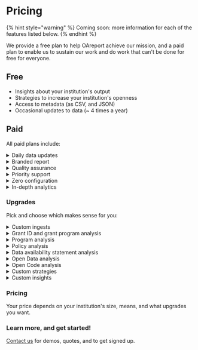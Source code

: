# Pricing

{% hint style="warning" %}
Coming soon: more information for each of the features listed below.
{% endhint %}

We provide a free plan to help OAreport achieve our mission, and a paid plan to enable us to sustain our work and do work that can't be done for free for everyone.

## Free

* Insights about your institution's output
* Strategies to increase your institution's openness
* Access to metadata (as CSV, and JSON)
* Occasional updates to data (\~ 4 times a year)

## Paid

All paid plans include:

<details>

<summary>Daily data updates</summary>



</details>

<details>

<summary>Branded report</summary>



</details>

<details>

<summary>Quality assurance</summary>



</details>

<details>

<summary>Priority support</summary>



</details>

<details>

<summary>Zero configuration</summary>



</details>

<details>

<summary>In-depth analytics</summary>



</details>

### Upgrades

Pick and choose which makes sense for you:

<details>

<summary>Custom ingests</summary>



</details>

<details>

<summary>Grant ID and grant program analysis</summary>



</details>

<details>

<summary>Program analysis</summary>



</details>

<details>

<summary>Policy analysis</summary>



</details>

<details>

<summary>Data availability statement analysis</summary>

We'll review all your papers and find out how many papers have data availability statements

</details>

<details>

<summary>Open Data analysis</summary>



</details>

<details>

<summary>Open Code analysis</summary>



</details>

<details>

<summary>Custom strategies</summary>



</details>

<details>

<summary>Custom insights</summary>



</details>

### Pricing

Your price depends on your institution's size, means, and what upgrades you want.

### Learn more, and get started!

[Contact us](mailto:joe@oa.works) for demos, quotes, and to get signed up.



